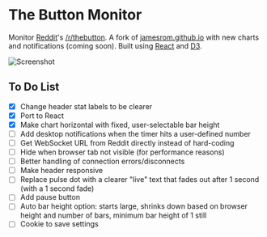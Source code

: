 # The Button Monitor
Monitor [Reddit](//www.reddit.com/)'s [/r/thebutton](//www.reddit.com/r/thebutton/). A fork of [jamesrom.github.io](//jamesrom.github.io) with new charts and notifications (coming soon). Built using [React](//facebook.github.io/react/) and [D3](//d3js.org).

![Screenshot](/screenshot.jpg?raw=true)

## To Do List
- [x] Change header stat labels to be clearer
- [x] Port to React
- [x] Make chart horizontal with fixed, user-selectable bar height
- [ ] Add desktop notifications when the timer hits a user-defined number
- [ ] Get WebSocket URL from Reddit directly instead of hard-coding
- [ ] Hide when browser tab not visible (for performance reasons)
- [ ] Better handling of connection errors/disconnects
- [ ] Make header responsive
- [ ] Replace pulse dot with a clearer "live" text that fades out after 1 second (with a 1 second fade)
- [ ] Add pause button
- [ ] Auto bar height option: starts large, shrinks down based on browser height and number of bars, minimum bar height of 1 still
- [ ] Cookie to save settings